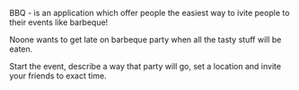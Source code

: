 BBQ - is an application which offer people the easiest way to ivite people to their events like barbeque!

Noone wants to get late on barbeque party when all the tasty stuff will be eaten.

Start the event, describe a way that party will go, set a location and invite your friends to exact time.
